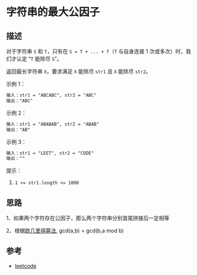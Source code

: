 # 字符串的最大公因子

## 描述

对于字符串 `S` 和 `T`，只有在 `S = T + ... + T`（`T` 与自身连接 1 次或多次）时，我们才认定 “`T` 能除尽 `S`”。

返回最长字符串 `X`，要求满足 `X` 能除尽 `str1` 且 `X` 能除尽 `str2`。

示例 1：

```txt
输入：str1 = "ABCABC", str2 = "ABC"
输出："ABC"
```

示例 2：

```txt
输入：str1 = "ABABAB", str2 = "ABAB"
输出："AB"
```

示例 3：

```txt
输入：str1 = "LEET", str2 = "CODE"
输出：""
```

提示：

1. `1 <= str1.length <= 1000`


## 思路

1、如果两个字符存在公因子，那么两个字符串分别首尾拼接后一定相等

2、根据[欧几里得算法](https://baike.baidu.com/item/%E6%AC%A7%E5%87%A0%E9%87%8C%E5%BE%97%E7%AE%97%E6%B3%95/1647675), gcd(a,b) = gcd(b,a mod b)


## 参考

- [leetcode](https://leetcode-cn.com/problems/gcd-of-strings)
